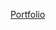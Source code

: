 [Portfolio](https://past-soccer-023.notion.site/portfolio-top-11765e0a6741805f9ebddb5f76a63857?pvs=4)
